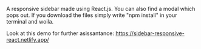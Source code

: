 A responsive sidebar made using React.js. You can also find a modal which pops out. If you download the files simply write "npm install" in your terminal and woila. 

Look at this demo for further asissantance: https://sidebar-responsive-react.netlify.app/
